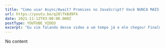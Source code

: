 ```yaml
---
title: "Como usar Async/Await? Promises no JavaScript? Você NUNCA MAIS VAI ERRAR"
url: https://youtu.be/q28lfkBd9F4
date: 2021-11-12T03:00:00.000Z
postType: YOUTUBE_VIDEO
excerpt: "Eu vim falando desse video a um tempo já e ele chegou! Finalmente você vai parar de sofrer com async/await entendendo na prática como usar esses recursos do JavaScript vendo a essência, bora ver?"
---
```


No content
